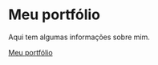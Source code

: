 # Meu portfólio

Aqui tem algumas informações sobre mim.

[Meu portfólio](https://b166erbot.github.io)
